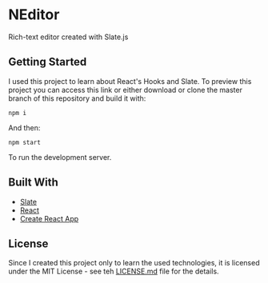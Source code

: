 # NEditor
Rich-text editor created with Slate.js

## Getting Started
I used this project to learn about React's Hooks and Slate. To preview this project you can access
this link or either download or clone the master branch of this repository and build it with:

```
npm i
```
And then:
```
npm start
```
To run the development server.

## Built With
* [Slate](https://github.com/ianstormtaylor/slate)
* [React](https://github.com/facebook/react)
* [Create React App](https://github.com/facebook/create-react-app)

## License
Since I created this project only to learn the used technologies, it is licensed under the MIT
License - see teh [LICENSE.md](LICENSE.md) file for the details.